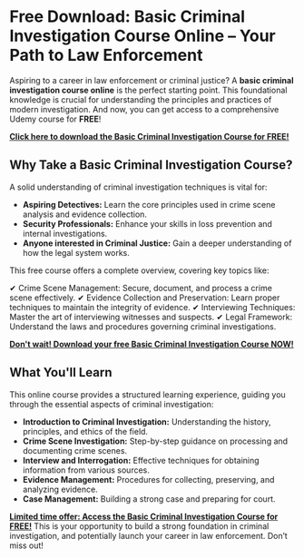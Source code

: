 # Free Download: Basic Criminal Investigation Course Online – Your Path to Law Enforcement

Aspiring to a career in law enforcement or criminal justice? A **basic criminal investigation course online** is the perfect starting point. This foundational knowledge is crucial for understanding the principles and practices of modern investigation. And now, you can get access to a comprehensive Udemy course for **FREE**!

[**Click here to download the Basic Criminal Investigation Course for FREE!**](https://udemywork.com/basic-criminal-investigation-course-online)

## Why Take a Basic Criminal Investigation Course?

A solid understanding of criminal investigation techniques is vital for:

*   **Aspiring Detectives:** Learn the core principles used in crime scene analysis and evidence collection.
*   **Security Professionals:** Enhance your skills in loss prevention and internal investigations.
*   **Anyone interested in Criminal Justice:** Gain a deeper understanding of how the legal system works.

This free course offers a complete overview, covering key topics like:

✔ Crime Scene Management: Secure, document, and process a crime scene effectively.
✔ Evidence Collection and Preservation: Learn proper techniques to maintain the integrity of evidence.
✔ Interviewing Techniques: Master the art of interviewing witnesses and suspects.
✔ Legal Framework: Understand the laws and procedures governing criminal investigations.

[**Don't wait! Download your free Basic Criminal Investigation Course NOW!**](https://udemywork.com/basic-criminal-investigation-course-online)

## What You'll Learn

This online course provides a structured learning experience, guiding you through the essential aspects of criminal investigation:

*   **Introduction to Criminal Investigation:** Understanding the history, principles, and ethics of the field.
*   **Crime Scene Investigation:** Step-by-step guidance on processing and documenting crime scenes.
*   **Interview and Interrogation:** Effective techniques for obtaining information from various sources.
*   **Evidence Management:** Procedures for collecting, preserving, and analyzing evidence.
*   **Case Management:** Building a strong case and preparing for court.

**[Limited time offer: Access the Basic Criminal Investigation Course for FREE!](https://udemywork.com/basic-criminal-investigation-course-online)** This is your opportunity to build a strong foundation in criminal investigation, and potentially launch your career in law enforcement. Don’t miss out!
